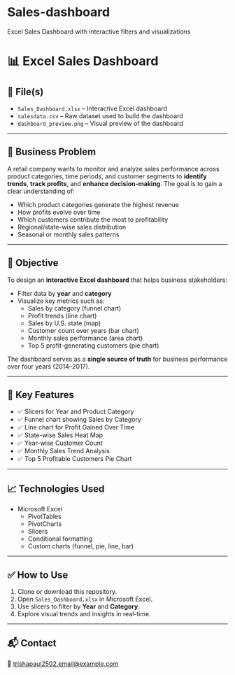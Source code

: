 # Sales-dashboard
Excel Sales Dashboard with interactive filters and visualizations
# 📊 Excel Sales Dashboard

## 📁 File(s)
- `Sales_Dashboard.xlsx` – Interactive Excel dashboard
- `salesdata.csv` – Raw dataset used to build the dashboard
- `dashboard_preview.png` – Visual preview of the dashboard 

---

## 🧠 Business Problem

A retail company wants to monitor and analyze sales performance across product categories, time periods, and customer segments to **identify trends**, **track profits**, and **enhance decision-making**. The goal is to gain a clear understanding of:
- Which product categories generate the highest revenue
- How profits evolve over time
- Which customers contribute the most to profitability
- Regional/state-wise sales distribution
- Seasonal or monthly sales patterns

---

## 🎯 Objective

To design an **interactive Excel dashboard** that helps business stakeholders:
- Filter data by **year** and **category**
- Visualize key metrics such as:
  - Sales by category (funnel chart)
  - Profit trends (line chart)
  - Sales by U.S. state (map)
  - Customer count over years (bar chart)
  - Monthly sales performance (area chart)
  - Top 5 profit-generating customers (pie chart)
  
The dashboard serves as a **single source of truth** for business performance over four years (2014–2017).

---

## 📌 Key Features

- ✅ Slicers for Year and Product Category
- ✅ Funnel chart showing Sales by Category
- ✅ Line chart for Profit Gained Over Time
- ✅ State-wise Sales Heat Map
- ✅ Year-wise Customer Count
- ✅ Monthly Sales Trend Analysis
- ✅ Top 5 Profitable Customers Pie Chart

---

## 📈 Technologies Used

- Microsoft Excel
  - PivotTables
  - PivotCharts
  - Slicers
  - Conditional formatting
  - Custom charts (funnel, pie, line, bar)


---

## ✅ How to Use

1. Clone or download this repository.
2. Open `Sales_Dashboard.xlsx` in Microsoft Excel.
3. Use slicers to filter by **Year** and **Category**.
4. Explore visual trends and insights in real-time.

---

## 📬 Contact
📧 trishapaul2502.email@example.com  

